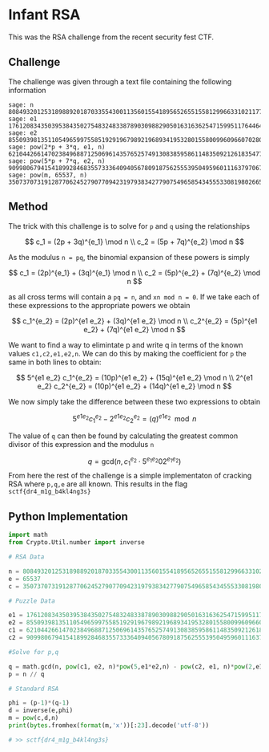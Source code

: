 # Infant RSA

This was the RSA challenge from the recent security fest CTF. 

## Challenge

The challenge was given through a text file containing the following information

```
sage: n
808493201253189889201870335543001135601554189565265515581299663310211777902538379504356224725568544299684762515298676864780234841305269234586977253698801983902702103720999490643296577224887200359679776298145742186594264184012564477263982070542179129719002846743110253588184709450192861516287258530229754571
sage: e1
1761208343503953843502754832483387890309882905016316362547159951176446446095631394250857857055597269706126624665037550324
sage: e2
855093981351105496599755851929196798921968934195328015580099609660702808256223761150292012944728436937787478856194680752
sage: pow(2*p + 3*q, e1, n)
621044266147023849688712506961435765257491308385958611483509212618354776698754113885283380553472029250381909907101400049593093179868197375351718991759160964170206380464029283789532602060341104218687078771319613484987463843848774508968091261333459191715433931164437366476062407396306790590847798240200479849
sage: pow(5*p + 7*q, e2, n)
90998067941541899284683557333640940567809187562555395049596011163797067246907962672557779206183953599317295527901879872677690677734228027852200315412211302749650000923216358820727388855976845209110338837949758874186131529586510244661623437225211502919198181138808456630705718961082655889960517754937606840
sage: pow(m, 65537, n)
350737073191287706245279077094231979383427790754965854345553308198026655242414098616160740809345373227967386631019166444200059217617767145638212921332649998355366471855362243913815961350928202877514312334160636449875324797999398782867956099814177529874805245928396620574131989901122269013123245826472838285
```

## Method

The trick with this challenge is to solve for `p` and `q` using the relationships

$$
c_1 = (2p + 3q)^{e_1} \mod n \\
c_2 = (5p + 7q)^{e_2} \mod n
$$

As the modulus `n = pq`, the binomial expansion of these powers is simply

$$
c_1 = (2p)^{e_1} + (3q)^{e_1} \mod n \\
c_2 = (5p)^{e_2} + (7q)^{e_2} \mod n
$$

as all cross terms will contain a `pq = n`, and `xn mod n = 0`. If we take each of these expressions to the appropriate powers we obtain

$$
c_1^{e_2} = (2p)^{e1 e_2} + (3q)^{e1 e_2} \mod n \\
c_2^{e_2} = (5p)^{e1 e_2} + (7q)^{e1 e_2} \mod n
$$

We want to find a way to elimintate p and write q in terms of the known values `c1,c2,e1,e2,n`. We can do this by making the coefficient for `p` the same in both lines to obtain: 

$$
5^{e1 e_2} c_1^{e_2} = (10p)^{e1 e_2} + (15q)^{e1 e_2} \mod n \\
2^{e1 e_2} c_2^{e_2} = (10p)^{e1 e_2} + (14q)^{e1 e_2} \mod n
$$

We now simply take the difference between these two expressions to obtain

$$
5^{e1 e_2} c_1^{e_2} - 2^{e1 e_2} c_2^{e_2} = (q)^{e1 e_2} \mod n
$$

The value of `q` can then be found by calculating the greatest common divisor of this expression and the modulus `n`

$$
q = \text{gcd}(n, c_1^{e_2} \cdot 5^{e_1 e_2} 0 2^{e_1 e_2})
$$
From here the rest of the challenge is a simple implementaton of cracking RSA where `p,q,e` are all known. This results in the flag `sctf{dr4_m1g_b4kl4ng3s}`

## Python Implementation

```python
import math
from Crypto.Util.number import inverse

# RSA Data

n = 808493201253189889201870335543001135601554189565265515581299663310211777902538379504356224725568544299684762515298676864780234841305269234586977253698801983902702103720999490643296577224887200359679776298145742186594264184012564477263982070542179129719002846743110253588184709450192861516287258530229754571
e = 65537
c = 350737073191287706245279077094231979383427790754965854345553308198026655242414098616160740809345373227967386631019166444200059217617767145638212921332649998355366471855362243913815961350928202877514312334160636449875324797999398782867956099814177529874805245928396620574131989901122269013123245826472838285

# Puzzle Data

e1 = 1761208343503953843502754832483387890309882905016316362547159951176446446095631394250857857055597269706126624665037550324
e2 = 855093981351105496599755851929196798921968934195328015580099609660702808256223761150292012944728436937787478856194680752
c1 = 621044266147023849688712506961435765257491308385958611483509212618354776698754113885283380553472029250381909907101400049593093179868197375351718991759160964170206380464029283789532602060341104218687078771319613484987463843848774508968091261333459191715433931164437366476062407396306790590847798240200479849
c2 = 90998067941541899284683557333640940567809187562555395049596011163797067246907962672557779206183953599317295527901879872677690677734228027852200315412211302749650000923216358820727388855976845209110338837949758874186131529586510244661623437225211502919198181138808456630705718961082655889960517754937606840

#Solve for p,q

q = math.gcd(n, pow(c1, e2, n)*pow(5,e1*e2,n) - pow(c2, e1, n)*pow(2,e1*e2,n))
p = n // q

# Standard RSA

phi = (p-1)*(q-1)
d = inverse(e,phi)
m = pow(c,d,n)
print(bytes.fromhex(format(m,'x'))[:23].decode('utf-8'))

# >> sctf{dr4_m1g_b4kl4ng3s}
```
